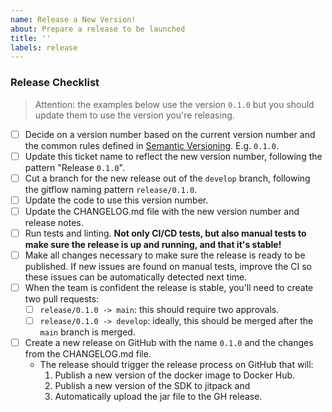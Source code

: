 ```yaml
---
name: Release a New Version!
about: Prepare a release to be launched
title: ''
labels: release
---
```


<!-- Please Follow this checklist before making your release. Thanks! -->

### Release Checklist

> Attention: the examples below use the version `0.1.0` but you should update them to use the version you're releasing.

- [ ] Decide on a version number based on the current version number and the common rules defined in [Semantic Versioning](https://semver.org). E.g. `0.1.0`.
- [ ] Update this ticket name to reflect the new version number, following the pattern "Release `0.1.0`".
- [ ] Cut a branch for the new release out of the `develop` branch, following the gitflow naming pattern `release/0.1.0`.
- [ ] Update the code to use this version number.
- [ ] Update the CHANGELOG.md file with the new version number and release notes.
- [ ] Run tests and linting. **Not only CI/CD tests, but also manual tests to make sure the release is up and running, and that it's stable!**
- [ ] Make all changes necessary to make sure the release is ready to be published. If new issues are found on manual tests, improve the CI so these issues can be automatically detected next time.
- [ ] When the team is confident the release is stable, you'll need to create two pull requests:
  - [ ] `release/0.1.0 -> main`: this should require two approvals.
  - [ ] `release/0.1.0 -> develop`: ideally, this should be merged after the `main` branch is merged.
- [ ] Create a new release on GitHub with the name `0.1.0` and the changes from the CHANGELOG.md file.
  - The release should trigger the release process on GitHub that will:
    1. Publish a new version of the docker image to Docker Hub.
    2. Publish a new version of the SDK to jitpack and
    3. Automatically upload the jar file to the GH release.
